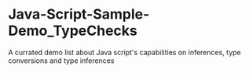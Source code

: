 # Java-Script-Sample-Demo_TypeChecks
A currated demo list about Java script's capabilities on inferences, type conversions and type inferences
